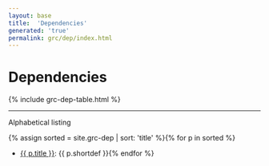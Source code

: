 ```yaml
---
layout: base
title:  'Dependencies'
generated: 'true'
permalink: grc/dep/index.html
---
```


# Dependencies

{% include grc-dep-table.html %}

----------

Alphabetical listing

{% assign sorted = site.grc-dep | sort: 'title' %}{% for p in sorted %}
* [{{ p.title }}](): {{ p.shortdef }}{% endfor %}
